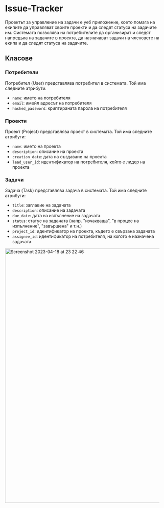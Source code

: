 # Issue-Tracker

Проектът за управление на задачи е уеб приложение, което помага на екипите да управляват своите проекти и да следят статуса на задачите им. Системата позволява на потребителите да организират и следят напредъка на задачите в проекта, да назначават задачи на членовете на екипа и да следят статуса на задачите.

## Класове

### Потребители

Потребител (User) представлява потребител в системата. Той има следните атрибути:

- `name`: името на потребителя
- `email`: имейл адресът на потребителя
- `hashed_password`: криптираната парола на потребителя

### Проекти

 Проект (Project) представлява проект в системата. Той има следните атрибути:

- `name`: името на проекта
- `description`: описание на проекта
- `creation_date`: дата на създаване на проекта
- `lead_user_id`: идентификатор на потребителя, който е лидер на проекта

### Задачи

 Задача (Task) представлява задача в системата. Той има следните атрибути:

- `title`: заглавие на задачата
- `description`: описание на задачата
- `due_date`: дата на изпълнение на задачата
- `status`: статус на задачата (напр. "изчакваща", "в процес на изпълнение", "завършена" и т.н.)
- `project_id`: идентификатор на проекта, където е свързана задачата
- `assignee_id`: идентификатор на потребителя, на когото е назначена задачата

<img width="830" alt="Screenshot 2023-04-18 at 23 22 46" src="https://user-images.githubusercontent.com/72853210/232899877-e9867ddf-9888-4679-91a9-20ec256d0645.png">
